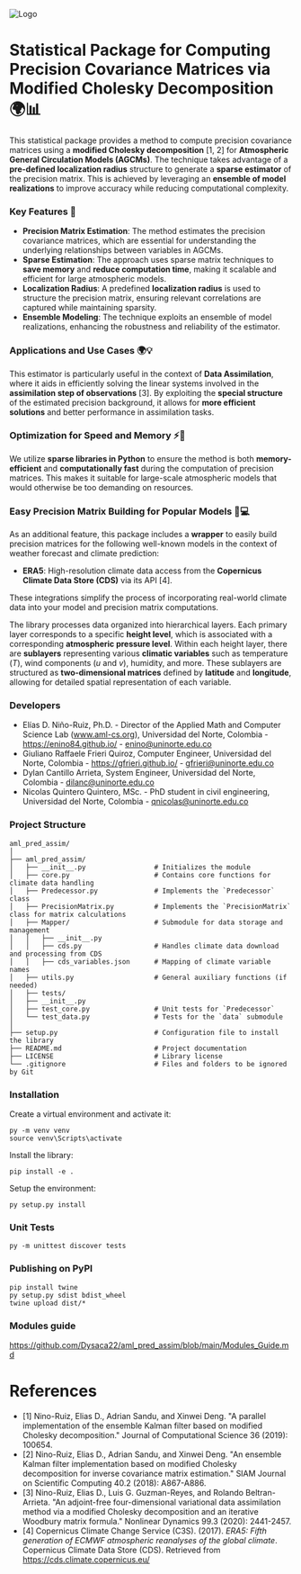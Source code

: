 ![Logo](https://aml-cs.github.io/images/logo.jpg)

# Statistical Package for Computing Precision Covariance Matrices via Modified Cholesky Decomposition 🌍📊

This statistical package provides a method to compute precision covariance matrices using a **modified Cholesky decomposition** [1, 2] for **Atmospheric General Circulation Models (AGCMs)**. The technique takes advantage of a **pre-defined localization radius** structure to generate a **sparse estimator** of the precision matrix. This is achieved by leveraging an **ensemble of model realizations** to improve accuracy while reducing computational complexity.

### Key Features 🌟
- **Precision Matrix Estimation**: The method estimates the precision covariance matrices, which are essential for understanding the underlying relationships between variables in AGCMs.
- **Sparse Estimation**: The approach uses sparse matrix techniques to **save memory** and **reduce computation time**, making it scalable and efficient for large atmospheric models.
- **Localization Radius**: A predefined **localization radius** is used to structure the precision matrix, ensuring relevant correlations are captured while maintaining sparsity.
- **Ensemble Modeling**: The technique exploits an ensemble of model realizations, enhancing the robustness and reliability of the estimator.

### Applications and Use Cases 🌍💡
This estimator is particularly useful in the context of **Data Assimilation**, where it aids in efficiently solving the linear systems involved in the **assimilation step of observations** [3]. By exploiting the **special structure** of the estimated precision background, it allows for **more efficient solutions** and better performance in assimilation tasks.

### Optimization for Speed and Memory ⚡💾
We utilize **sparse libraries in Python** to ensure the method is both **memory-efficient** and **computationally fast** during the computation of precision matrices. This makes it suitable for large-scale atmospheric models that would otherwise be too demanding on resources.

### Easy Precision Matrix Building for Popular Models 🔧💻
As an additional feature, this package includes a **wrapper** to easily build precision matrices for the following well-known models in the context of weather forecast and climate prediction:
- **ERA5**: High-resolution climate data access from the **Copernicus Climate Data Store (CDS)** via its API [4].

These integrations simplify the process of incorporating real-world climate data into your model and precision matrix computations.

The library processes data organized into hierarchical layers. Each primary layer corresponds to a specific **height level**, which is associated with a corresponding **atmospheric pressure level**. Within each height layer, there are **sublayers** representing various **climatic variables** such as temperature ($T$), wind components ($u$ and $v$), humidity, and more. These sublayers are structured as **two-dimensional matrices** defined by **latitude** and **longitude**, allowing for detailed spatial representation of each variable.

### Developers
- Elías D. Niño-Ruiz, Ph.D. - Director of the Applied Math and Computer Science Lab (www.aml-cs.org), Universidad del Norte, Colombia - https://enino84.github.io/ - enino@uninorte.edu.co
- Giuliano Raffaele Frieri Quiroz, Computer Engineer, Universidad del Norte, Colombia - https://gfrieri.github.io/ - gfrieri@uninorte.edu.co
- Dylan Cantillo Arrieta, System Engineer, Universidad del Norte, Colombia - dilanc@uninorte.edu.co
- Nicolas Quintero Quintero, MSc. - PhD student in civil engineering, Universidad del Norte, Colombia - qnicolas@uninorte.edu.co

### Project Structure

```
aml_pred_assim/
│
├── aml_pred_assim/
│   ├── __init__.py                 # Initializes the module
│   ├── core.py                     # Contains core functions for climate data handling
│   ├── Predecessor.py              # Implements the `Predecessor` class
│   ├── PrecisionMatrix.py          # Implements the `PrecisionMatrix` class for matrix calculations
│   ├── Mapper/                     # Submodule for data storage and management
│   │   ├── __init__.py
│   │   ├── cds.py                  # Handles climate data download and processing from CDS
│   │   ├── cds_variables.json      # Mapping of climate variable names
│   ├── utils.py                    # General auxiliary functions (if needed)
│   ├── tests/
│   ├── __init__.py
│   ├── test_core.py                # Unit tests for `Predecessor`
│   └── test_data.py                # Tests for the `data` submodule
│
├── setup.py                        # Configuration file to install the library
├── README.md                       # Project documentation
├── LICENSE                         # Library license
└── .gitignore                      # Files and folders to be ignored by Git

```

### Installation

Create a  virtual environment and activate it:
```
py -m venv venv
source venv\Scripts\activate
```
Install the library:
```
pip install -e .
```
Setup the environment:
```
py setup.py install
```

### Unit Tests

```
py -m unittest discover tests
```

### Publishing on PyPI

```
pip install twine
py setup.py sdist bdist_wheel
twine upload dist/*
```

### Modules guide

https://github.com/Dysaca22/aml_pred_assim/blob/main/Modules_Guide.md

# References
- [1] Nino-Ruiz, Elias D., Adrian Sandu, and Xinwei Deng. "A parallel implementation of the ensemble Kalman filter based on modified Cholesky decomposition." Journal of Computational Science 36 (2019): 100654.
- [2] Nino-Ruiz, Elias D., Adrian Sandu, and Xinwei Deng. "An ensemble Kalman filter implementation based on modified Cholesky decomposition for inverse covariance matrix estimation." SIAM Journal on Scientific Computing 40.2 (2018): A867-A886.
- [3] Nino-Ruiz, Elias D., Luis G. Guzman-Reyes, and Rolando Beltran-Arrieta. "An adjoint-free four-dimensional variational data assimilation method via a modified Cholesky decomposition and an iterative Woodbury matrix formula." Nonlinear Dynamics 99.3 (2020): 2441-2457.
- [4] Copernicus Climate Change Service (C3S). (2017). *ERA5: Fifth generation of ECMWF atmospheric reanalyses of the global climate*. Copernicus Climate Data Store (CDS). Retrieved from https://cds.climate.copernicus.eu/


